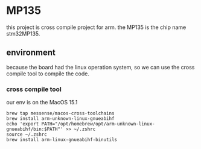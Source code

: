 # MP135

this project is cross compile project for arm. the MP135 is the chip name stm32MP135.

## environment

because the board had the linux operation system, so we can use the cross compile tool to compile the code.

### cross compile tool

our env is on the MacOS 15.1
    
```shell
brew tap messense/macos-cross-toolchains
brew install arm-unknown-linux-gnueabihf
echo 'export PATH="/opt/homebrew/opt/arm-unknown-linux-gnueabihf/bin:$PATH"' >> ~/.zshrc
source ~/.zshrc
brew install arm-linux-gnueabihf-binutils

```